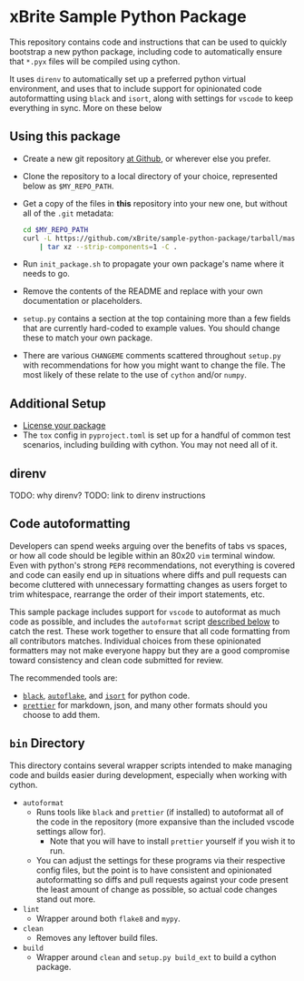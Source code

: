 # xBrite Sample Python Package

This repository contains code and instructions that can be used to quickly
bootstrap a new python package, including code to automatically ensure that
`*.pyx` files will be compiled using cython.

It uses `direnv` to automatically set up a preferred python virtual
environment, and uses that to include support for opinionated code
autoformatting using `black` and `isort`, along with settings for `vscode` to
keep everything in sync. More on these below

## Using this package

- Create a new git repository
  [at Github](https://help.github.com/articles/create-a-repo/), or wherever
  else you prefer.
- Clone the repository to a local directory of your choice, represented below
  as `$MY_REPO_PATH`.
- Get a copy of the files in **this** repository into your new one, but without
  all of the `.git` metadata:

  ```bash
  cd $MY_REPO_PATH
  curl -L https://github.com/xBrite/sample-python-package/tarball/master \
      | tar xz --strip-components=1 -C .
  ```

- Run `init_package.sh` to propagate your own package's name where it needs
  to go.
- Remove the contents of the README and replace with your own documentation
  or placeholders.
- `setup.py` contains a section at the top containing more than a few fields
  that are currently hard-coded to example values. You should change these to
  match your own package.
- There are various `CHANGEME` comments scattered throughout `setup.py` with
  recommendations for how you might want to change the file. The most likely
  of these relate to the use of `cython` and/or `numpy`.

## Additional Setup

- [License your package](https://help.github.com/articles/licensing-a-repository/)
- The `tox` config in `pyproject.toml` is set up for a handful of common test
  scenarios, including building with cython. You may not need all of it.

## direnv

TODO: why direnv?
TODO: link to direnv instructions

## Code autoformatting

Developers can spend weeks arguing over the benefits of tabs vs spaces, or how
all code should be legible within an 80x20 `vim` terminal window. Even with
python's strong `PEP8` recommendations, not everything is covered and code can
easily end up in situations where diffs and pull requests can become cluttered
with unnecessary formatting changes as users forget to trim whitespace,
rearrange the order of their import statements, etc.

This sample package includes support for `vscode` to autoformat as much code as
possible, and includes the `autoformat` script
[described below](#bin-directory) to catch the rest. These work together to
ensure that all code formatting from all contributors matches. Individual
choices from these opinionated formatters may not make everyone happy but they
are a good compromise toward consistency and clean code submitted for review.

The recommended tools are:

- [`black`](https://github.com/psf/black),
  [`autoflake`](https://github.com/myint/autoflake), and
  [`isort`](https://pycqa.github.io/isort/) for python code.
- [`prettier`](https://prettier.io/) for markdown, json, and many other
  formats should you choose to add them.

## `bin` Directory

This directory contains several wrapper scripts intended to make managing code
and builds easier during development, especially when working with cython.

- `autoformat`
  - Runs tools like `black` and `prettier` (if installed) to autoformat all of
    the code in the repository (more expansive than the included vscode
    settings allow for).
    - Note that you will have to install `prettier` yourself if you wish it to
      run.
  - You can adjust the settings for these programs via their respective config
    files, but the point is to have consistent and opinionated autoformatting
    so diffs and pull requests against your code present the least amount of
    change as possible, so actual code changes stand out more.
- `lint`
  - Wrapper around both `flake8` and `mypy`.
- `clean`
  - Removes any leftover build files.
- `build`
  - Wrapper around `clean` and `setup.py build_ext` to build a cython package.
